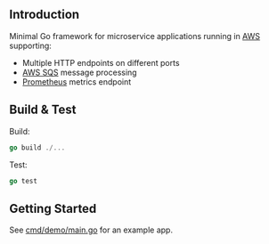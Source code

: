 ## Introduction

Minimal Go framework for microservice applications running in [AWS](https://aws.amazon.com) supporting:

- Multiple HTTP endpoints on different ports
- [AWS SQS](https://aws.amazon.com/sqs/) message processing
- [Prometheus](https://prometheus.io) metrics endpoint

## Build & Test

Build:

```go
go build ./...
```

Test:

```go
go test
```

## Getting Started

See [cmd/demo/main.go](cmd/demo/main.go) for an example app.
